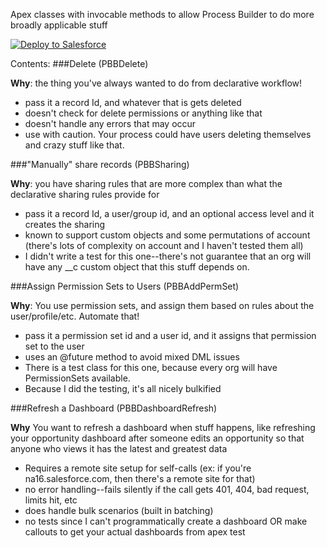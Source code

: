 Apex classes with invocable methods to allow Process Builder to do more broadly applicable stuff

<a href="https://githubsfdeploy.herokuapp.com?owner=mshanemc&repo=processBuilderBlocks">
  <img alt="Deploy to Salesforce"
       src="https://raw.githubusercontent.com/afawcett/githubsfdeploy/master/src/main/webapp/resources/img/deploy.png">
</a>

Contents:
###Delete (PBBDelete)

**Why**: the thing you've always wanted to do from declarative workflow!

* pass it a record Id, and whatever that is gets deleted
* doesn't check for delete permissions or anything like that
* doesn't handle any errors that may occur
* use with caution.  Your process could have users deleting themselves and crazy stuff like that.

###"Manually" share records (PBBSharing)

**Why**: you have sharing rules that are more complex than what the declarative sharing rules provide for

 * pass it a record Id, a user/group id, and an optional access level and it creates the sharing
 * known to support custom objects and some permutations of account (there's lots of complexity on account and I haven't tested them all)
 * I didn't write a test for this one--there's not guarantee that an org will have any __c custom object that this stuff depends on.

###Assign Permission Sets to Users (PBBAddPermSet)

**Why**: You use permission sets, and assign them based on rules about the user/profile/etc.  Automate that!

 * pass it a permission set id and a user id, and it assigns that permission set to the user 
 * uses an @future method to avoid mixed DML issues
 * There is a test class for this one, because every org will have PermissionSets available. 
 * Because I did the testing, it's all nicely bulkified

###Refresh a Dashboard (PBBDashboardRefresh)

**Why** You want to refresh a dashboard when stuff happens, like refreshing your opportunity dashboard after someone edits an opportunity so that anyone who views it has the latest and greatest data

 * Requires a remote site setup for self-calls (ex: if you're na16.salesforce.com, then there's a remote site for that)
 * no error handling--fails silently if the call gets 401, 404, bad request, limits hit, etc
 * does handle bulk scenarios (built in batching)
 * no tests since I can't programmatically create a dashboard OR make callouts to get your actual dashboards from apex test